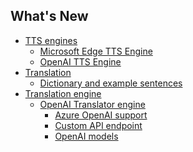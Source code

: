 <h2 class="title">What's New</h2>
<div class="sponsor-container"></div>
<div class="ww-ads wwads-cn wwads-horizontal" data-id="327"></div>

* [TTS engines](/en/updates/v3.6#tts-engines)
    * [Microsoft Edge TTS Engine](/en/updates/v3.6#microsoft-edge-tts-engine)
    * [OpenAI TTS Engine](/en/updates/v3.6#openai-tts-engine)
* [Translation](/en/updates/v3.6#translation)
  * [Dictionary and example sentences](/en/updates/v3.6#dictionary-and-example-sentences)
* [Translation engine](/en/updates/v3.6#translation-engine)
  * [OpenAI Translator engine](/en/updates/v3.6#openai-translator-engine)
    * [Azure OpenAI support](/en/updates/v3.6#azure-openai-support)
    * [Custom API endpoint](/en/updates/v3.6#customize-openai-api-endpoint)
    * [OpenAI models](/en/updates/v3.6#openai-models)
